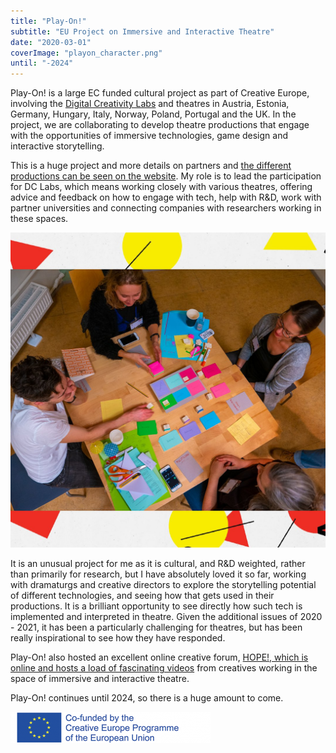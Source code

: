```yaml
---
title: "Play-On!"
subtitle: "EU Project on Immersive and Interactive Theatre"
date: "2020-03-01"
coverImage: "playon_character.png"
until: "-2024"
---
```


Play-On! is a large EC funded cultural project as part of Creative Europe, involving the [Digital Creativity Labs](https://digitalcreativity.ac.uk) and theatres in Austria, Estonia, Germany, Hungary, Italy, Norway, Poland, Portugal and the UK. In the project, we are collaborating to develop theatre productions that engage with the opportunities of immersive technologies, game design and interactive storytelling.

This is a huge project and more details on partners and [the different productions can be seen on the website](https://play-on.eu/productions/). My role is to lead the participation for DC Labs, which means working closely with various theatres, offering advice and feedback on how to engage with tech, help with R&D, work with partner universities and connecting companies with researchers working in these spaces.

<img src="images/ET9AYQVWAAAdME5.jpg" alt="Play-On Game Jam" width="800">

It is an unusual project for me as it is cultural, and R&D weighted, rather than primarily for research, but I have absolutely loved it so far, working with dramaturgs and creative directors to explore the storytelling potential of different technologies, and seeing how that gets used in their productions. It is a brilliant opportunity to see directly how such tech is implemented and interpreted in theatre. Given the additional issues of 2020 - 2021, it has been a particularly challenging for theatres, but has been really inspirational to see how they have responded.

Play-On! also hosted an excellent online creative forum, [HOPE!, which is online and hosts a load of fascinating videos](https://play-on.eu/hopecreativeforum/) from creatives working in the space of immersive and interactive theatre.

Play-On! continues until 2024, so there is a huge amount to come.

<img src="images/EUfundingLogo-320x50.png" alt="Co-funded by the Creative Europe Programme of the European Union" width="320">